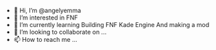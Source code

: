 - 👋 Hi, I’m @angelyemma
- 👀 I’m interested in FNF
- 🌱 I’m currently learning Building FNF Kade Engine And making a mod
- 💞️ I’m looking to collaborate on ...
- 📫 How to reach me ...

<!---
angelyemma/angelyemma is a ✨ special ✨ repository because its `README.md` (this file) appears on your GitHub profile.
You can click the Preview link to take a look at your changes.
--->
